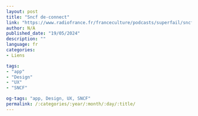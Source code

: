 ```yaml
---
layout: post
title: "Sncf de-connect"
link: "https://www.radiofrance.fr/franceculture/podcasts/superfail/sncf-de-connect-7341235"
author: N/A
published_date: "19/05/2024"
description: ""
language: fr
categories:
- Liens

tags:
- "app"
- "Design"
- "UX"
- "SNCF"

og-tags: "app, Design, UX, SNCF"
permalink: /:categories/:year/:month/:day/:title/
---
```

